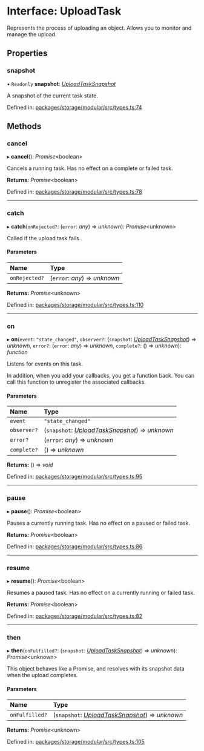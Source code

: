 # Interface: UploadTask

Represents the process of uploading an object. Allows you to monitor and manage the upload.

## Properties

### snapshot

• `Readonly` **snapshot**: [*UploadTaskSnapshot*](/reference/storage/interfaces/uploadtasksnapshot.md)

A snapshot of the current task state.

Defined in: [packages/storage/modular/src/types.ts:74](https://github.com/invertase/react-native-firebase/blob/87c11716/packages/storage/modular/src/types.ts#L74)

## Methods

### cancel

▸ **cancel**(): *Promise*<boolean\>

Cancels a running task. Has no effect on a complete or failed task.

**Returns:** *Promise*<boolean\>

Defined in: [packages/storage/modular/src/types.ts:78](https://github.com/invertase/react-native-firebase/blob/87c11716/packages/storage/modular/src/types.ts#L78)

___

### catch

▸ **catch**(`onRejected?`: (`error`: *any*) => *unknown*): *Promise*<unknown\>

Called if the upload task fails.

#### Parameters

| Name | Type |
| :------ | :------ |
| `onRejected?` | (`error`: *any*) => *unknown* |

**Returns:** *Promise*<unknown\>

Defined in: [packages/storage/modular/src/types.ts:110](https://github.com/invertase/react-native-firebase/blob/87c11716/packages/storage/modular/src/types.ts#L110)

___

### on

▸ **on**(`event`: ``"state_changed"``, `observer?`: (`snapshot`: [*UploadTaskSnapshot*](/reference/storage/interfaces/uploadtasksnapshot.md)) => *unknown*, `error?`: (`error`: *any*) => *unknown*, `complete?`: () => *unknown*): *function*

Listens for events on this task.

In addition, when you add your callbacks, you get a function back. You can call this function to unregister the associated callbacks.

#### Parameters

| Name | Type |
| :------ | :------ |
| `event` | ``"state_changed"`` |
| `observer?` | (`snapshot`: [*UploadTaskSnapshot*](/reference/storage/interfaces/uploadtasksnapshot.md)) => *unknown* |
| `error?` | (`error`: *any*) => *unknown* |
| `complete?` | () => *unknown* |

**Returns:** () => *void*

Defined in: [packages/storage/modular/src/types.ts:95](https://github.com/invertase/react-native-firebase/blob/87c11716/packages/storage/modular/src/types.ts#L95)

___

### pause

▸ **pause**(): *Promise*<boolean\>

Pauses a currently running task. Has no effect on a paused or failed task.

**Returns:** *Promise*<boolean\>

Defined in: [packages/storage/modular/src/types.ts:86](https://github.com/invertase/react-native-firebase/blob/87c11716/packages/storage/modular/src/types.ts#L86)

___

### resume

▸ **resume**(): *Promise*<boolean\>

Resumes a paused task. Has no effect on a currently running or failed task.

**Returns:** *Promise*<boolean\>

Defined in: [packages/storage/modular/src/types.ts:82](https://github.com/invertase/react-native-firebase/blob/87c11716/packages/storage/modular/src/types.ts#L82)

___

### then

▸ **then**(`onFulfilled?`: (`snapshot`: [*UploadTaskSnapshot*](/reference/storage/interfaces/uploadtasksnapshot.md)) => *unknown*): *Promise*<unknown\>

This object behaves like a Promise, and resolves with its snapshot data when the upload completes.

#### Parameters

| Name | Type |
| :------ | :------ |
| `onFulfilled?` | (`snapshot`: [*UploadTaskSnapshot*](/reference/storage/interfaces/uploadtasksnapshot.md)) => *unknown* |

**Returns:** *Promise*<unknown\>

Defined in: [packages/storage/modular/src/types.ts:105](https://github.com/invertase/react-native-firebase/blob/87c11716/packages/storage/modular/src/types.ts#L105)
